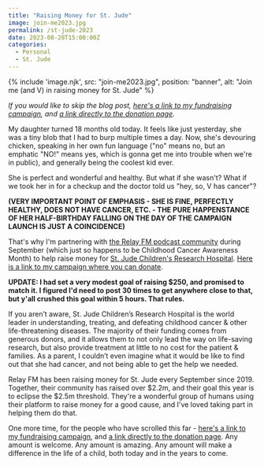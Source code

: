 ```yaml
---
title: "Raising Money for St. Jude"
image: join-me2023.jpg
permalink: /st-jude-2023
date: 2023-08-28T15:00:00Z
categories: 
  - Personal
  - St. Jude
---
```


{% include 'image.njk',
  src: "join-me2023.jpg",
  position: "banner",
  alt: "Join me (and V) in raising money for St. Jude"
%}

*If you would like to skip the blog post, [here's a link to my fundraising campaign][campaign], and [a link directly to the donation page][donate].*

My daughter turned 18 months old today. It feels like just yesterday, she was a tiny blob that I had to burp multiple times a day. Now, she's devouring chicken, speaking in her own fun language ("no" means no, but an emphatic "NO!" means yes, which is gonna get me into trouble when we're in public), and generally being the coolest kid ever.

She is perfect and wonderful and healthy. But what if she wasn't? What if we took her in for a checkup and the doctor told us "hey, so, V has cancer"?

<!-- more -->

**(VERY IMPORTANT POINT OF EMPHASIS - SHE IS FINE, PERFECTLY HEALTHY, DOES NOT HAVE CANCER, ETC. - THE PURE HAPPENSTANCE OF HER HALF-BIRTHDAY FALLING ON THE DAY OF THE CAMPAIGN LAUNCH IS JUST A COINCIDENCE)**

That's why I'm partnering with [the Relay FM podcast community][relay] during September (which just so happens to be Childhood Cancer Awareness Month) to help raise money for [St. Jude Children's Research Hospital][stjude]. [Here is a link to my campaign where you can donate][campaign].

**UPDATE: I had set a very modest goal of raising $250, and promised to match it. I figured I'd need to post 30 times to get anywhere close to that, but y'all crushed this goal within 5 hours. That rules.**

If you aren’t aware, St. Jude Children’s Research Hospital is the world leader in understanding, treating, and defeating childhood cancer & other life-threatening diseases. The majority of their funding comes from generous donors, and it allows them to not only lead the way on life-saving research, but also provide treatment at little to no cost for the patient & families. As a parent, I couldn’t even imagine what it would be like to find out that she had cancer, and not being able to get the help we needed.

Relay FM has been raising money for St. Jude every September since 2019. Together, their community has raised over $2.2m, and their goal this year is to eclipse the $2.5m threshold. They're a wonderful group of humans using their platform to raise money for a good cause, and I've loved taking part in helping them do that.

One more time, for the people who have scrolled this far - [here's a link to my fundraising campaign][campaign], and [a link directly to the donation page][donate]. Any amount is welcome. Any amount is amazing. Any amount will make a difference in the life of a child, both today and in the years to come.

[campaign]: https://tiltify.com/@niclake/nic-lake-for-st-jude-2023
[donate]: https://donate.tiltify.com/@niclake/nic-lake-for-st-jude-2023
[relay]: https://relay.experience.stjude.org
[stjude]: https://www.stjude.org
